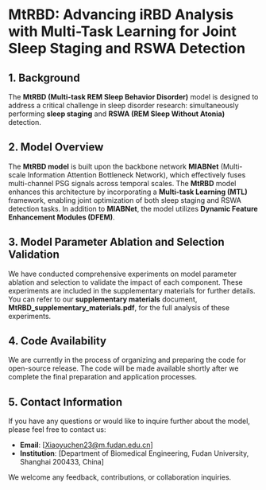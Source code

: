 # MtRBD: Advancing iRBD Analysis with Multi-Task Learning for Joint Sleep Staging and RSWA Detection

## 1. Background

The **MtRBD (Multi-task REM Sleep Behavior Disorder)** model is designed to address a critical challenge in sleep disorder research: simultaneously performing **sleep staging** and **RSWA (REM Sleep Without Atonia)** detection. 


## 2. Model Overview

The **MtRBD model** is built upon the backbone network **MIABNet** (Multi-scale Information Attention Bottleneck Network), which effectively fuses multi-channel PSG signals across temporal scales. The **MtRBD** model enhances this architecture by incorporating a **Multi-task Learning (MTL)** framework, enabling joint optimization of both sleep staging and RSWA detection tasks. In addition to **MIABNet**, the model utilizes **Dynamic Feature Enhancement Modules (DFEM)**.



## 3. Model Parameter Ablation and Selection Validation

We have conducted comprehensive experiments on model parameter ablation and selection to validate the impact of each component. These experiments are included in the supplementary materials for further details. You can refer to our **supplementary materials** document, **MtRBD_supplementary_materials.pdf**, for the full analysis of these experiments.

## 4. Code Availability

We are currently in the process of organizing and preparing the code for open-source release. The code will be made available shortly after we complete the final preparation and application processes. 

## 5. Contact Information

If you have any questions or would like to inquire further about the model, please feel free to contact us:

- **Email**: [Xiaoyuchen23@m.fudan.edu.cn]  
- **Institution**: [Department of Biomedical Engineering, Fudan University, Shanghai 200433, China]  

We welcome any feedback, contributions, or collaboration inquiries.
